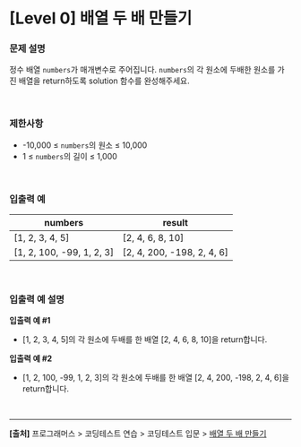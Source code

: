 # [Level 0] 배열 두 배 만들기

### 문제 설명
정수 배열 `numbers`가 매개변수로 주어집니다. `numbers`의 각 원소에 두배한 원소를 가진 배열을 return하도록 solution 함수를 완성해주세요.

<br>

### 제한사항
* -10,000 ≤ `numbers`의 원소 ≤ 10,000
* 1 ≤ `numbers`의 길이 ≤ 1,000

<br>

### 입출력 예
|numbers|result|
|---|---|
|[1, 2, 3, 4, 5]|[2, 4, 6, 8, 10]|
|[1, 2, 100, -99, 1, 2, 3]|[2, 4, 200, -198, 2, 4, 6]|

<br>

### 입출력 예 설명
**입출력 예 #1**
* [1, 2, 3, 4, 5]의 각 원소에 두배를 한 배열 [2, 4, 6, 8, 10]을 return합니다.

**입출력 예 #2**
* [1, 2, 100, -99, 1, 2, 3]의 각 원소에 두배를 한 배열 [2, 4, 200, -198, 2, 4, 6]을 return합니다.

<br>

---

**[출처]** 프로그래머스 > 코딩테스트 연습 > 코딩테스트 입문 > [배열 두 배 만들기](https://school.programmers.co.kr/learn/courses/30/lessons/120809)